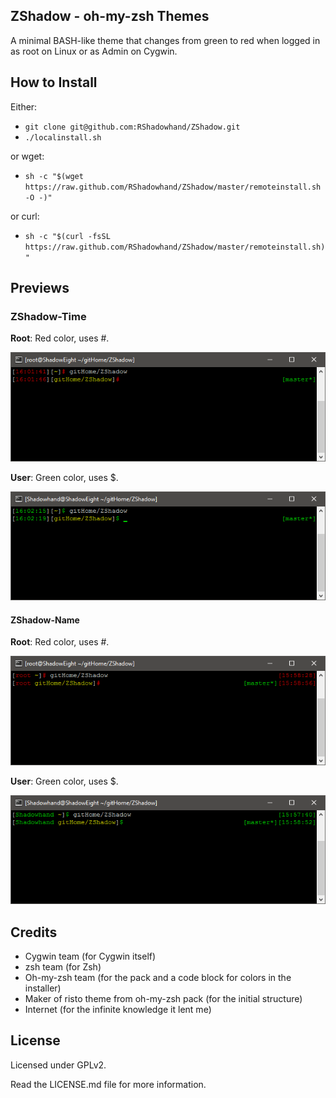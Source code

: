 ## ZShadow - oh-my-zsh Themes

A minimal BASH-like theme that changes from green to red when logged in as root on Linux or as Admin on Cygwin.

## How to Install

Either: 

* `git clone git@github.com:RShadowhand/ZShadow.git`
* `./localinstall.sh`

or wget:

*  `sh -c "$(wget https://raw.github.com/RShadowhand/ZShadow/master/remoteinstall.sh -O -)"`

or curl: 

* `sh -c "$(curl -fsSL https://raw.github.com/RShadowhand/ZShadow/master/remoteinstall.sh)"`

## Previews

### ZShadow-Time

**Root**: Red color, uses #.

![root-ZShadow-Time](https://raw.githubusercontent.com/RShadowhand/ZShadow/master/img/ROOT-ZShadow-Time.png "root-ZShadow-Time")

**User**: Green color, uses $.

![user-ZShadow-Time](https://raw.githubusercontent.com/RShadowhand/ZShadow/master/img/USER-ZShadow-Time.png "user-ZShadow-Time")

#### ZShadow-Name

**Root**: Red color, uses #.

![root-ZShadow-Time](https://raw.githubusercontent.com/RShadowhand/ZShadow/master/img/ROOT-ZShadow-Name.png "root-ZShadow-Time")

**User**: Green color, uses $.

![user-ZShadow-Time](https://raw.githubusercontent.com/RShadowhand/ZShadow/master/img/USER-ZShadow-Name.png "user-ZShadow-Time")


## Credits

* Cygwin team (for Cygwin itself)
* zsh team (for Zsh)
* Oh-my-zsh team (for the pack and a code block for colors in the installer)
* Maker of risto theme from oh-my-zsh pack (for the initial structure)
* Internet (for the infinite knowledge it lent me)

## License

Licensed under GPLv2.

Read the LICENSE.md file for more information.
